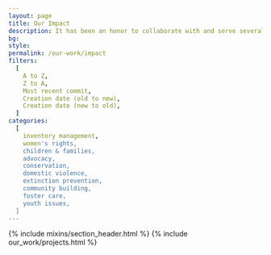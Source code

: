 ```yaml
---
layout: page
title: Our Impact
description: It has been an honor to collaborate with and serve several incredible nonprofits and civic organizations over the years, whose work is making a substantive difference in the world. We are so proud to call these remarkable organizations listed below – our partners!
bg:
style:
permalink: /our-work/impact
filters:
  [
    A to Z,
    Z to A,
    Most recent commit,
    Creation date (old to new),
    Creation date (new to old),
  ]
categories:
  [
    inventory management,
    women's rights,
    children & families,
    advocacy,
    conservation,
    domestic violence,
    extinction prevention,
    community building,
    foster care,
    youth issues,
  ]
---
```


{% include mixins/section_header.html %}
{% include our_work/projects.html %}
